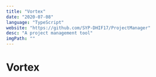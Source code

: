 ```yaml
---
title: "Vortex"
date: "2020-07-08"
language: "TypeScript"
website: "https://github.com/SYP-DHIF17/ProjectManager"
desc: "A project management tool"
imgPath: ""
---
```


# Vortex
